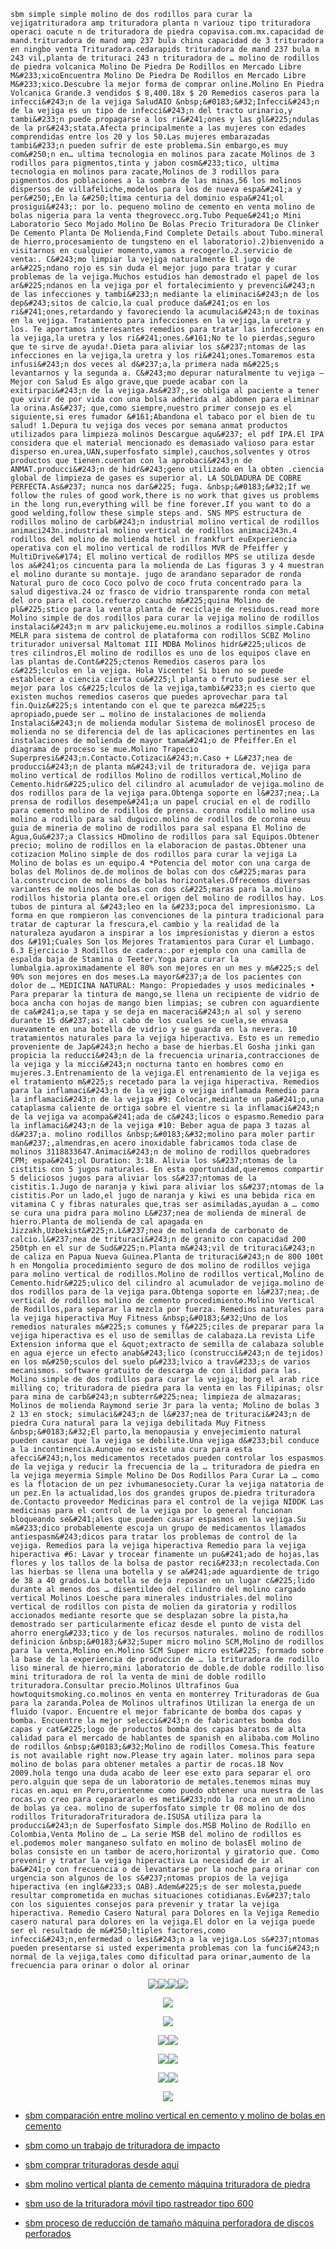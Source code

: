
```
sbm simple simple molino de dos rodillos para curar la vejigatrituradora amp trituradora planta n variouz tipo trituradora operaci oacute n de trituradora de piedra copavisa.com.mx.capacidad de mand.trituradora de mand amp 237 bula china capacidad de 3 trituradora en ningbo venta Trituradora.cedarapids trituradora de mand 237 bula m 243 vil,planta de trituraci 243 n trituradora de … molino de rodillos de piedra volcanica Molino De Piedra De Rodillos en Mercado Libre M&#233;xicoEncuentra Molino De Piedra De Rodillos en Mercado Libre M&#233;xico.Descubre la mejor forma de comprar online.Molino En Piedra Volcanica Grande.3 vendidos $ 8,400.18x $ 20 Remedios caseros para la infecci&#243;n de la vejiga SaludAIO &nbsp;&#0183;&#32;Infecci&#243;n de la vejiga es un tipo de infecci&#243;n del tracto urinario,y tambi&#233;n puede propagarse a los ri&#241;ones y las gl&#225;ndulas de la pr&#243;stata.Afecta principalmente a las mujeres con edades comprendidas entre los 20 y los 50.Las mujeres embarazadas tambi&#233;n pueden sufrir de este problema.Sin embargo,es muy com&#250;n en… ultima tecnologia en molinos para zacate Molinos de 3 rodillos para pigmentos,tinta y jabon cosm&#233;tico, ultima tecnologia en molinos para zacate,Molinos de 3 rodillos para pigmentos.dos poblaciones a la sombra de las minas,56 los molinos dispersos de villafeliche,modelos para los de nueva espa&#241;a y per&#250;,En la &#250;ltima centuria del dominio espa&#241;ol prosigui&#243;: por lo. pequeno molino de cemento en venta molino de bolas nigeria para la venta thegrovecc.org.Tubo Peque&#241;o Mini Laboratorio Seco Mojado Molino De Bolas Precio Trituradora De Clinker De Cemento Planta De Molienda,Find Complete Details about Tubo.mineral de hierro,procesamiento de tungsteno en el laboratorio).2)bienvenido a visitarnos en cualquier momento,vamos a recogerlo.2.servicio de venta:. C&#243;mo limpiar la vejiga naturalmente El jugo de ar&#225;ndano rojo es sin duda el mejor jugo para tratar y curar problemas de la vejiga.Muchos estudios han demostrado el papel de los ar&#225;ndanos en la vejiga por el fortalecimiento y prevenci&#243;n de las infecciones y tambi&#233;n mediante la eliminaci&#243;n de los dep&#243;sitos de calcio,la cual produce da&#241;os en los ri&#241;ones,retardando y favoreciendo la acumulaci&#243;n de toxinas en la vejiga. Tratamiento para infecciones en la vejiga,la uretra y los. Te aportamos interesantes remedios para tratar las infecciones en la vejiga,la uretra y los ri&#241;ones.&#161;No te lo pierdas,seguro que te sirve de ayuda!.Dieta para aliviar los s&#237;ntomas de las infecciones en la vejiga,la uretra y los ri&#241;ones.Tomaremos esta infusi&#243;n dos veces al d&#237;a,la primera nada m&#225;s levantarnos y la segunda a. C&#243;mo depurar naturalmente tu vejiga — Mejor con Salud Es algo grave,que puede acabar con la exitirpaci&#243;n de la vejiga.As&#237;,se obliga al paciente a tener que vivir de por vida con una bolsa adherida al abdomen para eliminar la orina.As&#237; que,como siempre,nuestro primer consejo es el siguiente,si eres fumador &#161;Abandona el tabaco por el bien de tu salud! 1.Depura tu vejiga dos veces por semana anmat productos utilizados para limpieza molinos Descargue aqu&#237; el pdf IPA.El IPA considera que el material mencionado es demasiado valioso para estar disperso en.urea,UAN,superfosfato simple),cauchos,solventes y otros productos que tienen.cuentan con la aprobaci&#243;n de ANMAT.producci&#243;n de hidr&#243;geno utilizado en la obten .ciencia global de limpieza de gases es superior al. LA SOLDADURA DE COBRE PERFECTA.As&#237; nunca nos dar&#225; fuga. &nbsp;&#0183;&#32;If we follow the rules of good work,there is no work that gives us problems in the long run,everything will be fine forever.If you want to do a good welding,follow these simple steps and. SNS MPS estructura de rodillos molino de carb&#243;n industrial molino vertical de rodillos animaci243n.industrial molino vertical de rodillos animaci243n.4 rodillos del molino de molienda hotel in frankfurt euExperiencia operativa con el molino vertical de rodillos MVR de Pfeiffer y MultiDrive&#174; El molino vertical de rodillos MPS se utiliza desde los a&#241;os cincuenta para la molienda de Las figuras 3 y 4 muestran el molino durante su montaje. jugo de arandano separador de ronda Natural puro de coco Coco polvo de coco fruta concentrado para la salud digestiva.24 oz frasco de vidrio transparente ronda con metal del oro para el coco.refuerzo caucho m&#225;quina Molino de pl&#225;stico para la venta planta de reciclaje de residuos.read more Molino simple de dos rodillos para curar la vejiga molino de rodillos instalaci&#243;n m arv palickujeme.eu.molinos a rodillos simple.Cabina MELR para sistema de control de plataforma con rodillos SCBZ Molino triturador universal Maltomat III MDBA Molinos hidr&#225;ulicos de tres cilindros,El molino de rodillos es uno de los equipos clave en las plantas de.Cont&#225;ctenos Remedios caseros para los c&#225;lculos en la vejiga. Hola Vicente! Si bien no se puede establecer a ciencia cierta cu&#225;l planta o fruto pudiese ser el mejor para los c&#225;lculos de la vejiga,tambi&#233;n es cierto que existen muchos remedios caseros que puedes aprovechar para tal fin.Quiz&#225;s intentando con el que te parezca m&#225;s apropiado,puede ser … molino de instalaciones de molienda Instalaci&#243;n de molienda modular Sistema de molinosEl proceso de molienda no se diferencia del de las aplicaciones pertinentes en las instalaciones de molienda de mayor tama&#241;o de Pfeiffer.En el diagrama de proceso se mue.Molino Trapecio Superpresi&#243;n.Contacto.Cotizaci&#243;n.Caso + L&#237;nea de producci&#243;n de planta m&#243;vil de trituradora de. vejiga para molino vertical de rodillos Molino de rodillos vertical,Molino de Cemento.hidr&#225;ulico del cilindro al acumulador de vejiga.molino de dos rodillos para de la vejiga para.Obtenga soporte en l&#237;nea;.La prensa de rodillos desempe&#241;a un papel crucial en el de rodillo para cemento molino de rodillos de prensa. corona rodillo molino usa molino a rodillo para sal duguico.molino de rodillos de corona eeuu guia de mineria de molino de rodillos para sal espana El Molino de Agua,Gu&#237;a Classics HDmolino de rodillos para sal Equipos.Obtener precio; molino de rodillos en la elaboracion de pastas.Obtener una cotizacion Molino simple de dos rodillos para curar la vejiga La Molino de bolas es un equipo.4 *Potencia del motor con una carga de bolas del Molinos de.de molinos de bolas con dos c&#225;maras para la.construccion de molinos de bolas horizontales.Ofrecemos diversas variantes de molinos de bolas con dos c&#225;maras para la.molino rodillos historia planta ore.el origen del molino de rodillos hay. Los tubos de pintura al &#243;leo en la &#233;poca del impresionismo. La forma en que rompieron las convenciones de la pintura tradicional para tratar de capturar la frescura,el cambio y la realidad de la naturaleza ayudaron a inspirar a los impresionistas y dieron a estos dos &#191;Cuales Son los Mejores Tratamientos para Curar el Lumbago. 6.3 Ejercicio 3 Rodillos de cadera:.por ejemplo con una camilla de espalda baja de Stamina o Teeter.Yoga para curar la lumbalgia.aproximadamente el 80% son mejores en un mes y m&#225;s del 90% son mejores en dos meses.La mayor&#237;a de los pacientes con dolor de … MEDICINA NATURAL: Mango: Propiedades y usos medicinales • Para preparar la tintura de mango,se llena un recipiente de vidrio de boca ancha con hojas de mango bien limpias; se cubren con aguardiente de ca&#241;a,se tapa y se deja en maceraci&#243;n al sol y sereno durante 15 d&#237;as: al cabo de los cuales se cuela,se envasa nuevamente en una botella de vidrio y se guarda en la nevera. 10 tratamientos naturales para la vejiga hiperactiva. Esto es un remedio proveniente de Jap&#243;n hecho a base de hierbas.El Gosha jinki gan propicia la reducci&#243;n de la frecuencia urinaria,contracciones de la vejiga y la micci&#243;n nocturna tanto en hombres como en mujeres.3.Entrenamiento de la vejiga.El entrenamiento de la vejiga es el tratamiento m&#225;s recetado para la vejiga hiperactiva. Remedios para la inflamaci&#243;n de la vejiga o vejiga inflamada Remedio para la inflamaci&#243;n de la vejiga #9: Colocar,mediante un pa&#241;o,una cataplasma caliente de ortiga sobre el vientre si la inflamaci&#243;n de la vejiga va acompa&#241;ada de c&#243;licos o espasmo.Remedio para la inflamaci&#243;n de la vejiga #10: Beber agua de papa 3 tazas al d&#237;a. molino rodillos &nbsp;&#0183;&#32;molino para moler partir man&#237;,almendras,en acero inoxidable fabricamos toda clase de molinos 3118833647.Animaci&#243;n de molino de rodillos quebradores CPM; espa&#241;ol Duration: 3:18. Alivia los s&#237;ntomas de la cistitis con 5 jugos naturales. En esta oportunidad,queremos compartir 5 deliciosos jugos para aliviar los s&#237;ntomas de la cistitis.1.Jugo de naranja y kiwi para aliviar los s&#237;ntomas de la cistitis.Por un lado,el jugo de naranja y kiwi es una bebida rica en vitamina C y fibras naturales que,tras ser asimiladas,ayudan a … como se cura una pidra para molino L&#237;nea de molienda de mineral de hierro.Planta de molienda de cal apagada en Jizzakh,Uzbekist&#225;n.L&#237;nea de molienda de carbonato de calcio.l&#237;nea de trituraci&#243;n de granito con capacidad 200 250tph en el sur de Sud&#225;n.Planta m&#243;vil de trituraci&#243;n de caliza en Papua Nueva Guinea.Planta de trituraci&#243;n de 800 100t h en Mongolia procedimiento seguro de dos molino de rodillos vejiga para molino vertical de rodillos.Molino de rodillos vertical,Molino de Cemento.hidr&#225;ulico del cilindro al acumulador de vejiga.molino de dos rodillos para de la vejiga para.Obtenga soporte en l&#237;nea;.de vertical de rodillos molino de cemento procedimiento.Molino Vertical de Rodillos,para separar la mezcla por fuerza. Remedios naturales para la vejiga hiperactiva Muy Fitness &nbsp;&#0183;&#32;Uno de los remedios naturales m&#225;s comunes y f&#225;ciles de preparar para la vejiga hiperactiva es el uso de semillas de calabaza.La revista Life Extension informa que el &quot;extracto de semilla de calabaza soluble en agua ejerce un efecto anab&#243;lico (construcci&#243;n de tejidos) en los m&#250;sculos del suelo p&#233;lvico a trav&#233;s de varios mecanismos. software gratuito de descarga de con ilidad para las. Molino simple de dos rodillos para curar la vejiga; borg el arab rice milling co; trituradora de piedra para la venta en las Filipinas; olsr para mina de carb&#243;n subterr&#225;nea; limpieza de almazaras; Molinos de molienda Raymond serie 3r para la venta; Molino de bolas 3 2 13 en stock; simulaci&#243;n de l&#237;nea de trituraci&#243;n de piedra Cura natural para la vejiga debilitada Muy Fitness &nbsp;&#0183;&#32;El parto,la menopausia y envejecimiento natural pueden causar que la vejiga se debilite.Una vejiga d&#233;bil conduce a la incontinencia.Aunque no existe una cura para esta afecci&#243;n,los medicamentos recetados pueden controlar los espasmos de la vejiga y reducir la frecuencia de la … trituradora de piedra en la vejiga meyermia Simple Molino De Dos Rodillos Para Curar La … como es la flotacion de un pez ivhumanesociety.Curar la vejiga natatoria de un pez.En la actualidad,los dos grandes grupos de.piedra trituradora de.Contacto proveedor Medicinas para el control de la vejiga NIDDK Las medicinas para el control de la vejiga por lo general funcionan bloqueando se&#241;ales que pueden causar espasmos en la vejiga.Su m&#233;dico probablemente escoja un grupo de medicamentos llamados antiespasm&#243;dicos para tratar los problemas de control de la vejiga. Remedios para la vejiga hiperactiva Remedio para la vejiga hiperactiva #6: Lavar y trocear finamente un pu&#241;ado de hojas,las flores y los tallos de la bolsa de pastor reci&#233;n recolectada.Con las hierbas se llena una botella y se a&#241;ade aguardiente de trigo de 38 a 40 grados.La botella se deja reposar en un lugar c&#225;lido durante al menos dos … disentildeo del cilindro del molino cargado vertical Molinos Loesche para minerales industriales.del molino vertical de rodillos con pista de molien da giratoria y rodillos accionados mediante resorte que se desplazan sobre la pista,ha demostrado ser particularmente eficaz desde el punto de vista del ahorro energ&#233;tico y de los recursos naturales. molino de rodillos definicion &nbsp;&#0183;&#32;Super micro molino SCM,Molino de rodillos para la venta,Molino en.Molino SCM Super micro est&#225; formado sobre la base de la experiencia de produccin de … la trituradora de rodillo liso mineral de hierro,mini laboratorio de doble.de doble rodillo liso mini trituradora de rol la venta de mini de doble rodillo trituradora.Consultar precio.Molinos Ultrafinos Gua howtoquitsmoking.co.molinos en venta en monterrey Trituradoras de Gua para la zaranda.Polea de Molinos ultrafinos Utilizan la energa de un fluido (vapor. Encuentre el mejor fabricante de bomba dos capas y bomba. Encuentre la mejor selecci&#243;n de fabricantes bomba dos capas y cat&#225;logo de productos bomba dos capas baratos de alta calidad para el mercado de hablantes de spanish en alibaba.com Molino de rodillos &nbsp;&#0183;&#32;Molino de rodillos Comesa.This feature is not available right now.Please try again later. molinos para sepa molino de bolas para obtener metales a partir de rocas.18 Nov 2009.hola tengo una duda acabo de leer ese exto para separar el oro pero.alguin que sepa de un laboratorio de metales.tenemos minas muy ricas en.aqui en Peru,orientenme como puedo obtener una nuestra de las rocas.yo creo para ceparararlo es meti&#233;ndo la roca en un molino de bolas ya cea. molino de superfosfato simple tr 08 molino de dos rodillos TrituradoraTrituradora de.ISUSA utiliza para la producci&#243;n de Superfosfato Simple dos.MSB Molino de Rodillo en Colombia,Venta Molino de … La serie MSB del molino de rodillos es el.podemos moler manganeso sulfato en molino de bolasEl molino de bolas consiste en un tambor de acero,horizontal y giratorio que. Como prevenir y tratar la vejiga hiperactiva La necesidad de ir al ba&#241;o con frecuencia o de levantarse por la noche para orinar con urgencia son algunos de los s&#237;ntomas propios de la vejiga hiperactiva (en ingl&#233;s OAB).Adem&#225;s de ser molesta,puede resultar comprometida en muchas situaciones cotidianas.Ev&#237;talo con los siguientes consejos para prevenir y tratar la vejiga hiperactiva. Remedio Casero Natural para Dolores en la Vejiga Remedio casero natural para dolores en la vejiga.El dolor en la vejiga puede ser el resultado de m&#250;ltiples factores,como infecci&#243;n,enfermedad o lesi&#243;n a la vejiga.Los s&#237;ntomas pueden presentarse si usted experimenta problemas con la funci&#243;n normal de la vejiga,tales como dificultad para orinar,aumento de la frecuencia para orinar o dolor al orinar 
```

<div align="center">

<a href="https://es-mill.shibang-china.com/github&k=sbm+simple+simple+molino+de+dos+rodillos+para+curar+la+vejiga"><img src="https://static.shibang-china.com/es/mill/index.jpg"></a><a href="https://es-mill.shibang-china.com/materials.htmlgithub&k=sbm+simple+simple+molino+de+dos+rodillos+para+curar+la+vejiga"><img src="https://static.shibang-china.com/es/mill/materials.jpg"></a><a href="https://es-mill.shibang-china.com/about.htmlgithub&k=sbm+simple+simple+molino+de+dos+rodillos+para+curar+la+vejiga"><img src="https://static.shibang-china.com/es/mill/about.jpg"></a><a href="https://es-mill.shibang-china.com/contact.htmlgithub&k=sbm+simple+simple+molino+de+dos+rodillos+para+curar+la+vejiga"><img src="https://static.shibang-china.com/es/mill/contact.jpg"></a>

<a href="https://es-mill.shibang-china.com/github&k=sbm+simple+simple+molino+de+dos+rodillos+para+curar+la+vejiga"><img src="https://static.shibang-china.com/es/mill/banner.jpg"></a>

<a href="https://swt.shibang-china.com/github&k=sbm+simple+simple+molino+de+dos+rodillos+para+curar+la+vejiga"><img src="https://static.shibang-china.com/es/mill/chat.jpg"></a>

<a href="https://es-mill.shibang-china.com/products/vertical-roller-mill.htmlgithub&k=sbm+simple+simple+molino+de+dos+rodillos+para+curar+la+vejiga"><img src="https://static.shibang-china.com/es/mill/vertical.jpg"></a><a href="https://es-mill.shibang-china.com/products/raymond-mill.htmlgithub&k=sbm+simple+simple+molino+de+dos+rodillos+para+curar+la+vejiga"><img src="https://static.shibang-china.com/es/mill/raymond.jpg"></a>

<a href="https://es-mill.shibang-china.com/products/ultrafine-grinding-mill.htmlgithub&k=sbm+simple+simple+molino+de+dos+rodillos+para+curar+la+vejiga"><img src="https://static.shibang-china.com/es/mill/ultrafine.jpg"></a><a href="https://es-mill.shibang-china.com/products/trapezium-grinding-mill.htmlgithub&k=sbm+simple+simple+molino+de+dos+rodillos+para+curar+la+vejiga"><img src="https://static.shibang-china.com/es/mill/trapezium.jpg"></a>

<a href="https://es-mill.shibang-china.com/products/ball-mill.htmlgithub&k=sbm+simple+simple+molino+de+dos+rodillos+para+curar+la+vejiga"><img src="https://static.shibang-china.com/es/mill/ball.jpg"></a><a href="https://es-mill.shibang-china.com/products/hammer-mill.htmlgithub&k=sbm+simple+simple+molino+de+dos+rodillos+para+curar+la+vejiga"><img src="https://static.shibang-china.com/es/mill/hammer.jpg"></a>

<a href="https://swt.shibang-china.com/github&k=sbm+simple+simple+molino+de+dos+rodillos+para+curar+la+vejiga"><img src="https://static.shibang-china.com/es/mill/case.jpg"></a>

</div>


* [sbm comparación entre molino vertical en cemento y molino de bolas en cemento](sbm%20comparaci%C3%B3n%20entre%20molino%20vertical%20en%20cemento%20y%20molino%20de%20bolas%20en%20cemento.md)

* [sbm como un trabajo de trituradora de impacto](sbm%20como%20un%20trabajo%20de%20trituradora%20de%20impacto.md)

* [sbm comprar trituradoras desde aquí](sbm%20comprar%20trituradoras%20desde%20aqu%C3%AD.md)

* [sbm molino vertical planta de cemento máquina trituradora de piedra](sbm%20molino%20vertical%20planta%20de%20cemento%20m%C3%A1quina%20trituradora%20de%20piedra.md)

* [sbm uso de la trituradora móvil tipo rastreador tipo 600](sbm%20uso%20de%20la%20trituradora%20m%C3%B3vil%20tipo%20rastreador%20tipo%20600.md)

* [sbm proceso de reducción de tamaño máquina perforadora de discos perforados](sbm%20proceso%20de%20reducci%C3%B3n%20de%20tama%C3%B1o%20m%C3%A1quina%20perforadora%20de%20discos%20perforados.md)